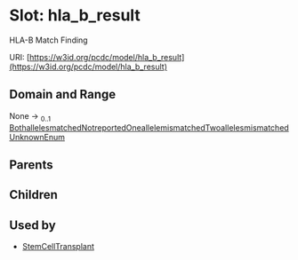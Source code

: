 
# Slot: hla_b_result


HLA-B Match Finding

URI: [https://w3id.org/pcdc/model/hla_b_result](https://w3id.org/pcdc/model/hla_b_result)


## Domain and Range

None &#8594;  <sub>0..1</sub> [BothallelesmatchedNotreportedOneallelemismatchedTwoallelesmismatchedUnknownEnum](BothallelesmatchedNotreportedOneallelemismatchedTwoallelesmismatchedUnknownEnum.md)

## Parents


## Children


## Used by

 * [StemCellTransplant](StemCellTransplant.md)
